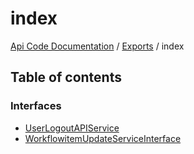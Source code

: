 # index
 
[Api Code Documentation](../README.md) / [Exports](../modules.md) / index

## Table of contents

### Interfaces

- [UserLogoutAPIService](../interfaces/index.UserLogoutAPIService.md)
- [WorkflowitemUpdateServiceInterface](../interfaces/index.WorkflowitemUpdateServiceInterface.md)
